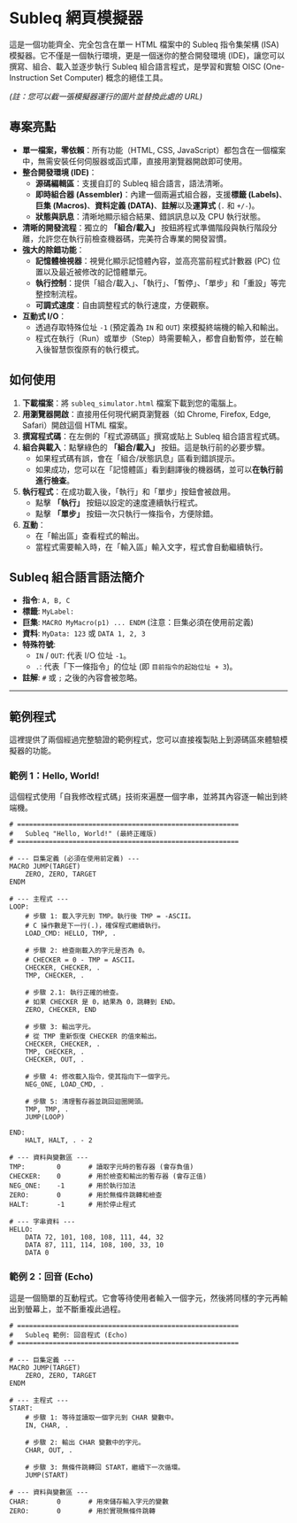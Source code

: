 # Subleq 網頁模擬器

這是一個功能齊全、完全包含在單一 HTML 檔案中的 Subleq 指令集架構 (ISA) 模擬器。它不僅是一個執行環境，更是一個迷你的整合開發環境 (IDE)，讓您可以撰寫、組合、載入並逐步執行 Subleq 組合語言程式，是學習和實驗 OISC (One-Instruction Set Computer) 概念的絕佳工具。


*(註：您可以截一張模擬器運行的圖片並替換此處的 URL)*

## 專案亮點

*   **單一檔案，零依賴**：所有功能（HTML, CSS, JavaScript）都包含在一個檔案中，無需安裝任何伺服器或函式庫，直接用瀏覽器開啟即可使用。
*   **整合開發環境 (IDE)**：
    *   **源碼編輯區**：支援自訂的 Subleq 組合語言，語法清晰。
    *   **即時組合器 (Assembler)**：內建一個兩遍式組合器，支援**標籤 (Labels)**、**巨集 (Macros)**、**資料定義 (DATA)**、**註解**以及**運算式** (`.` 和 `+/-`)。
    *   **狀態與訊息**：清晰地顯示組合結果、錯誤訊息以及 CPU 執行狀態。
*   **清晰的開發流程**：獨立的 **「組合/載入」** 按鈕將程式準備階段與執行階段分離，允許您在執行前檢查機器碼，完美符合專業的開發習慣。
*   **強大的除錯功能**：
    *   **記憶體檢視器**：視覺化顯示記憶體內容，並高亮當前程式計數器 (PC) 位置以及最近被修改的記憶體單元。
    *   **執行控制**：提供「組合/載入」、「執行」、「暫停」、「單步」和「重設」等完整控制流程。
    *   **可調式速度**：自由調整程式的執行速度，方便觀察。
*   **互動式 I/O**：
    *   透過存取特殊位址 `-1` (預定義為 `IN` 和 `OUT`) 來模擬終端機的輸入和輸出。
    *   程式在執行（Run）或單步（Step）時需要輸入，都會自動暫停，並在輸入後智慧恢復原有的執行模式。

## 如何使用

1.  **下載檔案**：將 `subleq_simulator.html` 檔案下載到您的電腦上。
2.  **用瀏覽器開啟**：直接用任何現代網頁瀏覽器（如 Chrome, Firefox, Edge, Safari）開啟這個 HTML 檔案。
3.  **撰寫程式碼**：在左側的「程式源碼區」撰寫或貼上 Subleq 組合語言程式碼。
4.  **組合與載入**：點擊綠色的 **「組合/載入」** 按鈕。這是執行前的必要步驟。
    *   如果程式碼有誤，會在「組合/狀態訊息」區看到錯誤提示。
    *   如果成功，您可以在「記憶體區」看到翻譯後的機器碼，並可以**在執行前進行檢查**。
5.  **執行程式**：在成功載入後，「執行」和「單步」按鈕會被啟用。
    *   點擊 **「執行」** 按鈕以設定的速度連續執行程式。
    *   點擊 **「單步」** 按鈕一次只執行一條指令，方便除錯。
6.  **互動**：
    *   在「輸出區」查看程式的輸出。
    *   當程式需要輸入時，在「輸入區」輸入文字，程式會自動繼續執行。

## Subleq 組合語言語法簡介

*   **指令**: `A, B, C`
*   **標籤**: `MyLabel:`
*   **巨集**: `MACRO MyMacro(p1) ... ENDM` (注意：巨集必須在使用前定義)
*   **資料**: `MyData: 123` 或 `DATA 1, 2, 3`
*   **特殊符號**:
    *   `IN` / `OUT`: 代表 I/O 位址 `-1`。
    *   `.`: 代表「下一條指令」的位址 (即 `目前指令的起始位址 + 3`)。
*   **註解**: `#` 或 `;` 之後的內容會被忽略。

---

## 範例程式

這裡提供了兩個經過完整驗證的範例程式，您可以直接複製貼上到源碼區來體驗模擬器的功能。

### 範例 1：Hello, World!

這個程式使用「自我修改程式碼」技術來遍歷一個字串，並將其內容逐一輸出到終端機。

```assembly
# ========================================================
#   Subleq "Hello, World!" (最終正確版)
# ========================================================

# --- 巨集定義 (必須在使用前定義) ---
MACRO JUMP(TARGET)
    ZERO, ZERO, TARGET
ENDM

# --- 主程式 ---
LOOP:
    # 步驟 1: 載入字元到 TMP。執行後 TMP = -ASCII。
    # C 操作數是下一行(.)，確保程式繼續執行。
    LOAD_CMD: HELLO, TMP, .

    # 步驟 2: 檢查剛載入的字元是否為 0。
    # CHECKER = 0 - TMP = ASCII。
    CHECKER, CHECKER, .
    TMP, CHECKER, .
    
    # 步驟 2.1: 執行正確的檢查。
    # 如果 CHECKER 是 0，結果為 0，跳轉到 END。
    ZERO, CHECKER, END

    # 步驟 3: 輸出字元。
    # 從 TMP 重新恢復 CHECKER 的值來輸出。
    CHECKER, CHECKER, .
    TMP, CHECKER, .
    CHECKER, OUT, .

    # 步驟 4: 修改載入指令，使其指向下一個字元。
    NEG_ONE, LOAD_CMD, .
    
    # 步驟 5: 清理暫存器並跳回迴圈開頭。
    TMP, TMP, .
    JUMP(LOOP)

END:
    HALT, HALT, . - 2

# --- 資料與變數區 ---
TMP:        0       # 讀取字元時的暫存器 (會存負值)
CHECKER:    0       # 用於檢查和輸出的暫存器 (會存正值)
NEG_ONE:    -1      # 用於執行加法
ZERO:       0       # 用於無條件跳轉和檢查
HALT:       -1      # 用於停止程式

# --- 字串資料 ---
HELLO:
    DATA 72, 101, 108, 108, 111, 44, 32
    DATA 87, 111, 114, 108, 100, 33, 10
    DATA 0
```

### 範例 2：回音 (Echo)

這是一個簡單的互動程式。它會等待使用者輸入一個字元，然後將同樣的字元再輸出到螢幕上，並不斷重複此過程。

```assembly
# ========================================================
#   Subleq 範例: 回音程式 (Echo)
# ========================================================

# --- 巨集定義 ---
MACRO JUMP(TARGET)
    ZERO, ZERO, TARGET
ENDM

# --- 主程式 ---
START:
    # 步驟 1: 等待並讀取一個字元到 CHAR 變數中。
    IN, CHAR, .

    # 步驟 2: 輸出 CHAR 變數中的字元。
    CHAR, OUT, .
    
    # 步驟 3: 無條件跳轉回 START，繼續下一次循環。
    JUMP(START)

# --- 資料與變數區 ---
CHAR:       0       # 用來儲存輸入字元的變數
ZERO:       0       # 用於實現無條件跳轉
```
